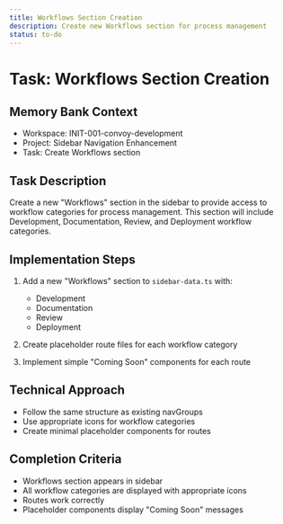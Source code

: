 ```yaml
---
title: Workflows Section Creation
description: Create new Workflows section for process management
status: to-do
---
```


# Task: Workflows Section Creation

## Memory Bank Context
- Workspace: INIT-001-convoy-development
- Project: Sidebar Navigation Enhancement
- Task: Create Workflows section

## Task Description
Create a new "Workflows" section in the sidebar to provide access to workflow categories for process management. This section will include Development, Documentation, Review, and Deployment workflow categories.

## Implementation Steps

1. Add a new "Workflows" section to `sidebar-data.ts` with:
   - Development
   - Documentation
   - Review
   - Deployment

2. Create placeholder route files for each workflow category

3. Implement simple "Coming Soon" components for each route

## Technical Approach
- Follow the same structure as existing navGroups
- Use appropriate icons for workflow categories
- Create minimal placeholder components for routes

## Completion Criteria
- Workflows section appears in sidebar
- All workflow categories are displayed with appropriate icons
- Routes work correctly
- Placeholder components display "Coming Soon" messages
